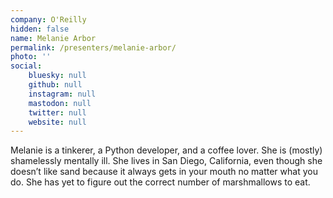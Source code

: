 ```yaml
---
company: O'Reilly
hidden: false
name: Melanie Arbor
permalink: /presenters/melanie-arbor/
photo: ''
social:
    bluesky: null
    github: null
    instagram: null
    mastodon: null
    twitter: null
    website: null
---
```


Melanie is a tinkerer, a Python developer, and a coffee lover. She is (mostly) shamelessly mentally ill. She lives in San Diego, California, even though she doesn’t like sand because it always gets in your mouth no matter what you do. She has yet to figure out the correct number of marshmallows to eat.
